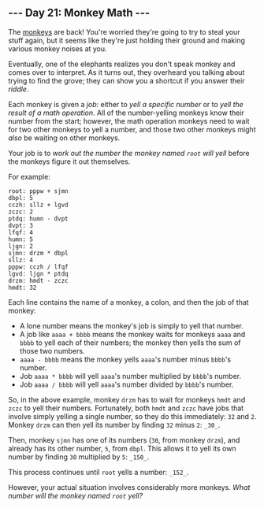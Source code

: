 ﻿
## --- Day 21: Monkey Math ---

The  [monkeys](https://adventofcode.com/2022/day/11)  are back! You're worried they're going to try to steal your stuff again, but it seems like they're just holding their ground and making various monkey noises at you.

Eventually, one of the elephants realizes you don't speak monkey and comes over to interpret. As it turns out, they overheard you talking about trying to find the grove; they can show you a shortcut if you answer their  _riddle_.

Each monkey is given a  _job_: either to  _yell a specific number_  or to  _yell the result of a math operation_. All of the number-yelling monkeys know their number from the start; however, the math operation monkeys need to wait for two other monkeys to yell a number, and those two other monkeys might  _also_  be waiting on other monkeys.

Your job is to  _work out the number the monkey named  `root`  will yell_  before the monkeys figure it out themselves.

For example:

```
root: pppw + sjmn
dbpl: 5
cczh: sllz + lgvd
zczc: 2
ptdq: humn - dvpt
dvpt: 3
lfqf: 4
humn: 5
ljgn: 2
sjmn: drzm * dbpl
sllz: 4
pppw: cczh / lfqf
lgvd: ljgn * ptdq
drzm: hmdt - zczc
hmdt: 32

```

Each line contains the name of a monkey, a colon, and then the job of that monkey:

-   A lone number means the monkey's job is simply to yell that number.
-   A job like  `aaaa + bbbb`  means the monkey waits for monkeys  `aaaa`  and  `bbbb`  to yell each of their numbers; the monkey then yells the sum of those two numbers.
-   `aaaa - bbbb`  means the monkey yells  `aaaa`'s number minus  `bbbb`'s number.
-   Job  `aaaa * bbbb`  will yell  `aaaa`'s number multiplied by  `bbbb`'s number.
-   Job  `aaaa / bbbb`  will yell  `aaaa`'s number divided by  `bbbb`'s number.

So, in the above example, monkey  `drzm`  has to wait for monkeys  `hmdt`  and  `zczc`  to yell their numbers. Fortunately, both  `hmdt`  and  `zczc`  have jobs that involve simply yelling a single number, so they do this immediately:  `32`  and  `2`. Monkey  `drzm`  can then yell its number by finding  `32`  minus  `2`:  `_30_`.

Then, monkey  `sjmn`  has one of its numbers (`30`, from monkey  `drzm`), and already has its other number,  `5`, from  `dbpl`. This allows it to yell its own number by finding  `30`  multiplied by  `5`:  `_150_`.

This process continues until  `root`  yells a number:  `_152_`.

However, your actual situation involves  considerably more monkeys.  _What number will the monkey named  `root`  yell?_